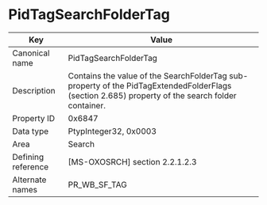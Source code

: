 # PidTagSearchFolderTag

| Key | Value |
|---|---|
| Canonical name | PidTagSearchFolderTag |
| Description | Contains the value of the SearchFolderTag sub-property of the PidTagExtendedFolderFlags (section 2.685) property of the search folder container. |
| Property ID | 0x6847 |
| Data type | PtypInteger32, 0x0003 |
| Area | Search |
| Defining reference | [MS-OXOSRCH] section 2.2.1.2.3 |
| Alternate names | PR_WB_SF_TAG |
